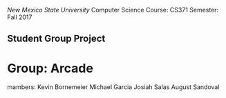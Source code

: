 <i>New Mexico State University</i>
Computer Science
Course: CS371
Semester: Fall 2017 
<h2>Student Group Project</h2>
<h1>Group: Arcade</h1>
mambers:
  Kevin Bornemeier
  Michael Garcia
  Josiah Salas
  August Sandoval
